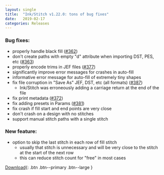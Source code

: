 ```yaml
---
layout: single
title:  "Ink/Stitch v1.22.0: tons of bug fixes"
date:   2019-02-17
categories: Releases
---
```

### Bug fixes:
  * properly handle black fill ([#362](https://github.com/inkstitch/inkstitch/issues/362))
  * don't create paths with empty "d" attribute when importing DST, PES, etc ([#363](https://github.com/inkstitch/inkstitch/issues/363))
  * properly encode trims in JEF files ([#377](https://github.com/inkstitch/inkstitch/issues/377))
  * significantly improve error messages for crashes in auto-fill
  * informative error message for auto-fill of extremely tiny shapes
  * fix file corruption in "Save As" JEF, DST, etc (all formats) ([#387](https://github.com/inkstitch/inkstitch/issues/387))
    * Ink/Stitch was erroneously adding a carriage return at the end of the file
  * fix print metadata ([#372](https://github.com/inkstitch/inkstitch/issues/372))
  * fix adding presets in Params ([#381](https://github.com/inkstitch/inkstitch/issues/381))
  * fix crash if fill start and end points are very close
  * don't crash on a design with no stitches
  * support manual stitch paths with a single stitch

### New feature:
  * option to skip the last stitch in each row of fill stitch
    * usually that stitch is unnecessary and will be very close to the stitch at the start of the next row
    * this can reduce stitch count for "free" in most cases

[Download](https://github.com/inkstitch/inkstitch/releases/tag/v1.22.0){: .btn .btn--primary .btn--large }
